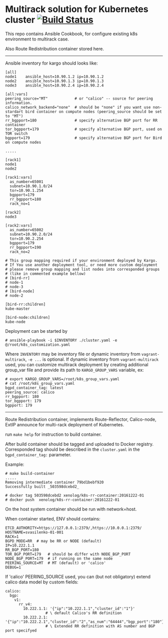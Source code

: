# Multirack solution for Kubernetes cluster [![Build Status](https://travis-ci.org/xenolog/kargo-multirack.svg?branch=master)](https://travis-ci.org/xenolog/kargo-multirack)

This repo contains Ansible Cookbook, for configure existing 
k8s environment to multirack case.

Also Route Redistribution container stored here.

---
Ansible inventory for kargo should looks like:

```
[all]
node1    ansible_host=10.90.1.2 ip=10.90.1.2
node2    ansible_host=10.90.1.3 ip=10.90.1.3
node3    ansible_host=10.90.2.4 ip=10.90.2.4

[all:vars]
peering_source="MT"            # or "calico" -- source for peering information.
calico_network_backend="none"  # should be "none" if you want use non-stardart bird container on compute nodes (peering_source should be set to "MT")
rr_bgpport=180                 # specify alternative BGP port for RR container
tor_bgpport=179                # specify alternative BGP port, used on TOR switch
bgpport=179                    # specify alternative BGP port for Bird on compute nodes

.....

[rack1]
node1
node2

[rack1:vars]
  as_number=65001
  subnet=10.90.1.0/24
  tor=10.90.1.254
  bgpport=179
  rr_bgpport=180
  rack_no=1

[rack2]
node3

[rack2:vars]
  as_number=65002
  subnet=10.90.2.0/24
  tor=10.90.2.254
  bgpport=179
  rr_bgpport=190
  rack_no=2

# This group mapping required if your environment deployed by Kargo.
# If You use another deployment tool, or need more custom deployment
# please remove group mapping and list nodes into corresponded groups
# (like in commented example bellow)
# [bird-rr]
# node-1
# node-3
# [bird-node]
# node-2

[bird-rr:children]
kube-master

[bird-node:children]
kube-node
```

Deployment can be started by
```
# ansible-playbook -i $INVENTORY ./cluster.yaml -e @/root/k8s_customization.yaml
```
Where `INVENTORY` may be inventory file or dynamic inventory from `vagrant-multirack`, `-e ...` is optional. If dynamic inventory from `vagrant-multirack` used, you can customize multirack deployment by creating additional group_var file and provide its path to `KARGO_GROUP_VARS` variable, ex:
```
# export KARGO_GROUP_VARS=/root/k8s_group_vars.yaml
# cat /root/k8s_group_vars.yaml
bgpd_container_tag: latest
peering_source: calico
rr_bgpport: 180
tor_bgpport: 179
bgpport: 179
```

---
Route Redistribution container, implements Route-Reflector, Calico-node, ExtIP announce for multi-rack deployment of Kubernetes.

run `make help` for instruction to build container. 

After build container should be tagged and uploaded to Docker registry. Corresponded tag should be described in the `cluster.yaml` in the `bgpd_container_tag:` parameter.

Example:
```
# make build-container
.....
Removing intermediate container 79bd1bebf920
Successfully built _503598dcebd2_

# docker tag 503598dcebd2 xenolog/k8s-rr-container:20161222-01
# docker push  xenolog/k8s-rr-container:20161222-01

```

On the host system container should be run with network=host.

When container started, ENV should contains:
```
ETCD_AUTHORITY=https://127.0.0.1:2379/,https://10.0.0.1:2379/
HOSTNAME=svasilenko-01-001
RACK=1
BGPD_MODE=RR  # may be RR or NODE (default)
IP=10.222.1.1
RR_BGP_PORT=180
TOR_BGP_PORT=179   # should be differ with NODE_BGP_PORT 
NODE_BGP_PORT=179  # if running on the same node
PEERING_SOURCE=MT  # MT (default) or 'calico'
DEBUG=1
```

If 'calico' PEERING_SOURCE used, you can (but not obligatory) extend calico data model by custom fields:
```
calico:
  bgp:
    v1:
      rr_v4:
        10.222.1.1: '{"ip":"10.222.1.1","cluster_id":"1"}'
                  # \ default Calico's RR definition
        10.222.2.1: '{"ip":"10.222.2.1","cluster_id":"2","as_num":"64444","bgp_port":"180"}'
                  # \ Extended RR definition with AS number and BGP port specifyed
```